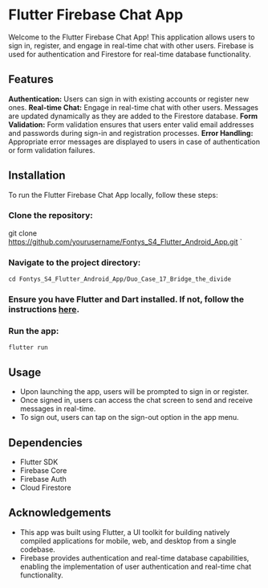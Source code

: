 # Flutter Firebase Chat App
Welcome to the Flutter Firebase Chat App! This application allows users to sign in, register, and engage in real-time chat with other users. Firebase is used for authentication and Firestore for real-time database functionality.

## Features
**Authentication:** Users can sign in with existing accounts or register new ones.
**Real-time Chat:** Engage in real-time chat with other users. Messages are updated dynamically as they are added to the Firestore database.
**Form Validation:** Form validation ensures that users enter valid email addresses and passwords during sign-in and registration processes.
**Error Handling:** Appropriate error messages are displayed to users in case of authentication or form validation failures.

## Installation
To run the Flutter Firebase Chat App locally, follow these steps:

### **Clone the repository:**

git clone https://github.com/yourusername/Fontys_S4_Flutter_Android_App.git `

### Navigate to the project directory:

`cd Fontys_S4_Flutter_Android_App/Duo_Case_17_Bridge_the_divide`


### **Ensure you have Flutter and Dart installed. If not, follow the instructions [here](https://docs.flutter.dev/get-started/install).**

### Run the app:

`flutter run`

## Usage
- Upon launching the app, users will be prompted to sign in or register.
- Once signed in, users can access the chat screen to send and receive messages in real-time.
- To sign out, users can tap on the sign-out option in the app menu.

  
## Dependencies
- Flutter SDK
- Firebase Core
- Firebase Auth
- Cloud Firestore

## Acknowledgements
- This app was built using Flutter, a UI toolkit for building natively compiled applications for mobile, web, and desktop from a single codebase.
- Firebase provides authentication and real-time database capabilities, enabling the implementation of user authentication and real-time chat functionality.
